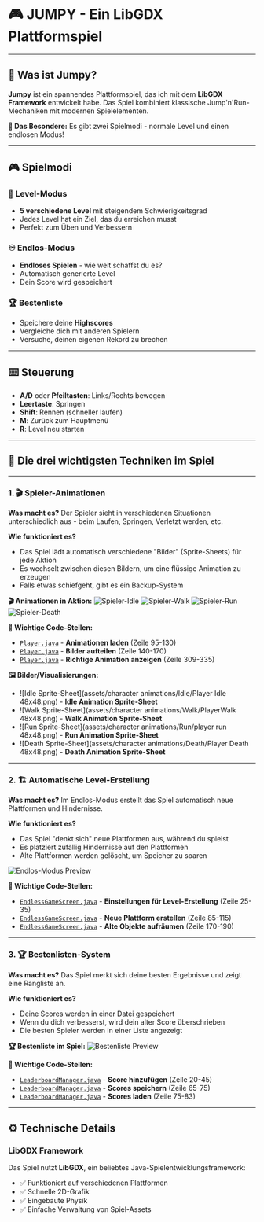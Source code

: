 # 🎮 JUMPY - Ein LibGDX Plattformspiel

---

## 📖 Was ist Jumpy?
**Jumpy** ist ein spannendes Plattformspiel, das ich mit dem **LibGDX Framework** entwickelt habe. 
Das Spiel kombiniert klassische Jump'n'Run-Mechaniken mit modernen Spielelementen.

**🎯 Das Besondere:** Es gibt zwei Spielmodi - normale Level und einen endlosen Modus!

---

## 🎮 Spielmodi

### 🎯 **Level-Modus**
- **5 verschiedene Level** mit steigendem Schwierigkeitsgrad
- Jedes Level hat ein Ziel, das du erreichen musst
- Perfekt zum Üben und Verbessern

### ♾️ **Endlos-Modus**  
- **Endloses Spielen** - wie weit schaffst du es?
- Automatisch generierte Level
- Dein Score wird gespeichert

### 🏆 **Bestenliste**
- Speichere deine **Highscores**
- Vergleiche dich mit anderen Spielern
- Versuche, deinen eigenen Rekord zu brechen

---

## ⌨️ Steuerung
- **A/D** oder **Pfeiltasten**: Links/Rechts bewegen
- **Leertaste**: Springen
- **Shift**: Rennen (schneller laufen)
- **M**: Zurück zum Hauptmenü
- **R**: Level neu starten

---

## 🔧 Die drei wichtigsten Techniken im Spiel

---

### 1. 🎬 **Spieler-Animationen**
**Was macht es?**
Der Spieler sieht in verschiedenen Situationen unterschiedlich aus - beim Laufen, Springen, Verletzt werden, etc.

**Wie funktioniert es?**
- Das Spiel lädt automatisch verschiedene "Bilder" (Sprite-Sheets) für jede Aktion
- Es wechselt zwischen diesen Bildern, um eine flüssige Animation zu erzeugen
- Falls etwas schiefgeht, gibt es ein Backup-System

**🎬 Animationen in Aktion:**
![Spieler-Idle](assets/gifs/idlegif.gif)
![Spieler-Walk](assets/gifs/walkgif.gif)
![Spieler-Run](assets/gifs/rungif.gif)
![Spieler-Death](assets/gifs/deathgif.gif)

**📁 Wichtige Code-Stellen:**
- [`Player.java`](https://github.com/MemeLower/JumpyV5/blob/main/core/src/main/java/com/mygdx/game/Player.java#L95-L130) - **Animationen laden** (Zeile 95-130)
- [`Player.java`](https://github.com/MemeLower/JumpyV5/blob/main/core/src/main/java/com/mygdx/game/Player.java#L140-L170) - **Bilder aufteilen** (Zeile 140-170)
- [`Player.java`](https://github.com/MemeLower/JumpyV5/blob/main/core/src/main/java/com/mygdx/game/Player.java#L309-L335) - **Richtige Animation anzeigen** (Zeile 309-335)

**🖼️ Bilder/Visualisierungen:**
- ![Idle Sprite-Sheet](assets/character animations/Idle/Player Idle 48x48.png) - **Idle Animation Sprite-Sheet**
- ![Walk Sprite-Sheet](assets/character animations/Walk/PlayerWalk 48x48.png) - **Walk Animation Sprite-Sheet**  
- ![Run Sprite-Sheet](assets/character animations/Run/player run 48x48.png) - **Run Animation Sprite-Sheet**
- ![Death Sprite-Sheet](assets/character animations/Death/Player Death 48x48.png) - **Death Animation Sprite-Sheet**

---

### 2. 🏗️ **Automatische Level-Erstellung**
**Was macht es?**
Im Endlos-Modus erstellt das Spiel automatisch neue Plattformen und Hindernisse.

**Wie funktioniert es?**
- Das Spiel "denkt sich" neue Plattformen aus, während du spielst
- Es platziert zufällig Hindernisse auf den Plattformen
- Alte Plattformen werden gelöscht, um Speicher zu sparen

![Endlos-Modus Preview](assets/EndlessPreview.PNG)

**📁 Wichtige Code-Stellen:**
- [`EndlessGameScreen.java`](https://github.com/MemeLower/JumpyV5/blob/main/core/src/main/java/com/mygdx/game/EndlessGameScreen.java#L25-L35) - **Einstellungen für Level-Erstellung** (Zeile 25-35)
- [`EndlessGameScreen.java`](https://github.com/MemeLower/JumpyV5/blob/main/core/src/main/java/com/mygdx/game/EndlessGameScreen.java#L85-L115) - **Neue Plattform erstellen** (Zeile 85-115)
- [`EndlessGameScreen.java`](https://github.com/MemeLower/JumpyV5/blob/main/core/src/main/java/com/mygdx/game/EndlessGameScreen.java#L170-L190) - **Alte Objekte aufräumen** (Zeile 170-190)

---

### 3. 🏆 **Bestenlisten-System**
**Was macht es?**
Das Spiel merkt sich deine besten Ergebnisse und zeigt eine Rangliste an.

**Wie funktioniert es?**
- Deine Scores werden in einer Datei gespeichert
- Wenn du dich verbesserst, wird dein alter Score überschrieben
- Die besten Spieler werden in einer Liste angezeigt

**🏆 Bestenliste im Spiel:**
![Bestenliste Preview](assets/RanglistePreview.PNG)

**📁 Wichtige Code-Stellen:**
- [`LeaderboardManager.java`](https://github.com/MemeLower/JumpyV5/blob/main/core/src/main/java/com/mygdx/game/LeaderboardManager.java#L20-L45) - **Score hinzufügen** (Zeile 20-45)
- [`LeaderboardManager.java`](https://github.com/MemeLower/JumpyV5/blob/main/core/src/main/java/com/mygdx/game/LeaderboardManager.java#L65-L75) - **Scores speichern** (Zeile 65-75)
- [`LeaderboardManager.java`](https://github.com/MemeLower/JumpyV5/blob/main/core/src/main/java/com/mygdx/game/LeaderboardManager.java#L75-L83) - **Scores laden** (Zeile 75-83)

---

## ⚙️ Technische Details

### **LibGDX Framework**
Das Spiel nutzt **LibGDX**, ein beliebtes Java-Spielentwicklungsframework:
- ✅ Funktioniert auf verschiedenen Plattformen
- ✅ Schnelle 2D-Grafik
- ✅ Eingebaute Physik
- ✅ Einfache Verwaltung von Spiel-Assets
